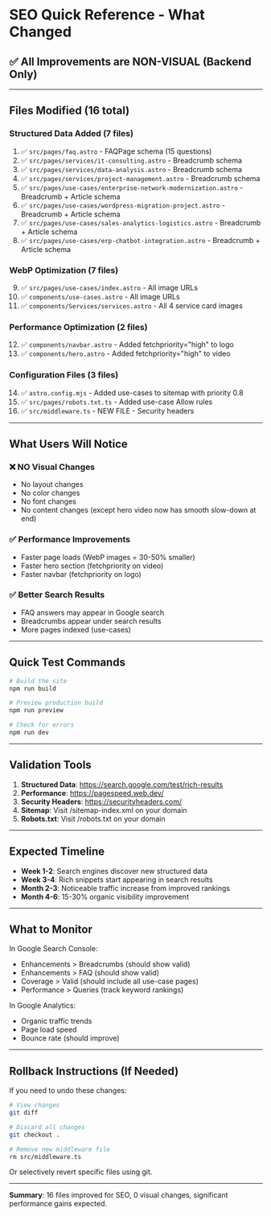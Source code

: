 # SEO Quick Reference - What Changed

## ✅ All Improvements are NON-VISUAL (Backend Only)

---

## Files Modified (16 total)

### Structured Data Added (7 files)
1. ✅ `src/pages/faq.astro` - FAQPage schema (15 questions)
2. ✅ `src/pages/services/it-consulting.astro` - Breadcrumb schema
3. ✅ `src/pages/services/data-analysis.astro` - Breadcrumb schema
4. ✅ `src/pages/services/project-management.astro` - Breadcrumb schema
5. ✅ `src/pages/use-cases/enterprise-network-modernization.astro` - Breadcrumb + Article schema
6. ✅ `src/pages/use-cases/wordpress-migration-project.astro` - Breadcrumb + Article schema
7. ✅ `src/pages/use-cases/sales-analytics-logistics.astro` - Breadcrumb + Article schema
8. ✅ `src/pages/use-cases/erp-chatbot-integration.astro` - Breadcrumb + Article schema

### WebP Optimization (7 files)
9. ✅ `src/pages/use-cases/index.astro` - All image URLs
10. ✅ `components/use-cases.astro` - All image URLs
11. ✅ `components/Services/services.astro` - All 4 service card images

### Performance Optimization (2 files)
12. ✅ `components/navbar.astro` - Added fetchpriority="high" to logo
13. ✅ `components/hero.astro` - Added fetchpriority="high" to video

### Configuration Files (3 files)
14. ✅ `astro.config.mjs` - Added use-cases to sitemap with priority 0.8
15. ✅ `src/pages/robots.txt.ts` - Added use-case Allow rules
16. ✅ `src/middleware.ts` - NEW FILE - Security headers

---

## What Users Will Notice

### ❌ NO Visual Changes
- No layout changes
- No color changes
- No font changes
- No content changes (except hero video now has smooth slow-down at end)

### ✅ Performance Improvements
- Faster page loads (WebP images = 30-50% smaller)
- Faster hero section (fetchpriority on video)
- Faster navbar (fetchpriority on logo)

### ✅ Better Search Results
- FAQ answers may appear in Google search
- Breadcrumbs appear under search results
- More pages indexed (use-cases)

---

## Quick Test Commands

```bash
# Build the site
npm run build

# Preview production build
npm run preview

# Check for errors
npm run dev
```

---

## Validation Tools

1. **Structured Data**: https://search.google.com/test/rich-results
2. **Performance**: https://pagespeed.web.dev/
3. **Security Headers**: https://securityheaders.com/
4. **Sitemap**: Visit /sitemap-index.xml on your domain
5. **Robots.txt**: Visit /robots.txt on your domain

---

## Expected Timeline

- **Week 1-2**: Search engines discover new structured data
- **Week 3-4**: Rich snippets start appearing in search results
- **Month 2-3**: Noticeable traffic increase from improved rankings
- **Month 4-6**: 15-30% organic visibility improvement

---

## What to Monitor

In Google Search Console:
- Enhancements > Breadcrumbs (should show valid)
- Enhancements > FAQ (should show valid)
- Coverage > Valid (should include all use-case pages)
- Performance > Queries (track keyword rankings)

In Google Analytics:
- Organic traffic trends
- Page load speed
- Bounce rate (should improve)

---

## Rollback Instructions (If Needed)

If you need to undo these changes:

```bash
# View changes
git diff

# Discard all changes
git checkout .

# Remove new middleware file
rm src/middleware.ts
```

Or selectively revert specific files using git.

---

**Summary**: 16 files improved for SEO, 0 visual changes, significant performance gains expected.
